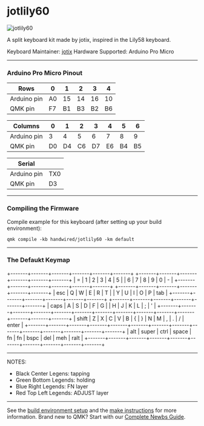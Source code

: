 # jotlily60

![jotlily60](https://i.imgur.com/I68WGmJ.jpg)

A split keyboard kit made by jotix, inspired in the Lily58 keyboard.

Keyboard Maintainer: [jotix](https://github.com/jotix)
Hardware Supported: Arduino Pro Micro

---

### Arduino Pro Micro Pinout

| Rows        | 0  | 1  | 2  | 3  | 4  |
|-------------|----|----|----|----|----|
| Arduino pin | A0 | 15 | 14 | 16 | 10 |
| QMK pin     | F7 | B1 | B3 | B2 | B6 |

| Columns     | 0  | 1  | 2  | 3  | 4  | 5  | 6  |
|-------------|----|----|----|----|----|----|----|
| Arduino pin |  3 |  4 |  5 |  6 |  7 |  8 |  9 |
| QMK pin     | D0 | D4 | C6 | D7 | E6 | B4 | B5 |

| Serial      |     |
|-------------|-----|
| Arduino pin | TX0 |
| QMK pin     |  D3 |

---

### Compiling the Firmware

Compile example for this keyboard (after setting up your build environment):
    
    qmk compile -kb handwired/jotlily60 -km default 
   
---

### The Defaukt Keymap

+-------+-------+-------+-------+-------+-------+               +-------+-------+-------+-------+-------+-------+
|   =   |   1   |   2   |   3   |   4   |   5   |               |   6   |   7   |   8   |   9   |   0   |   -   |
+-------+-------+-------+-------+-------+-------+               +-------+-------+-------+-------+-------+-------+
|  esc  |   Q   |   W   |   E   |   R   |   T   |               |   Y   |   U   |   I   |   O   |   P   |  tab  |
+-------+-------+-------+-------+-------+-------+               +-------+-------+-------+-------+-------+-------+
| caps  |   A   |   S   |   D   |   F   |   G   |               |   H   |   J   |   K   |   L   |   ;   |   '   |
+-------+-------+-------+-------+-------+-------+-------+-------+-------+-------+-------+-------+-------+-------+
| shift |   Z   |   X   |   C   |   V   |   B   |   {   |   }   |   N   |   M   |   ,   |   .   |   /   | enter |
+-------+-------+-------+-------+-------+-------+-------+-------+-------+-------+-------+-------+-------+-------+
                |  alt  | super |  ctrl | space |   fn  |   fn  | bspc  |  del  |  meh  |  ralt |
                +-------+-------+-------+-------+-------+-------+-------+-------+-------+-------+

---

NOTES:
- Black Center Legens: tapping
- Green Bottom Legends: holding
- Blue Right Legends: FN layer
- Red Top Left Legends: ADJUST layer

---

See the [build environment setup](https://docs.qmk.fm/#/getting_started_build_tools) and the [make instructions](https://docs.qmk.fm/#/getting_started_make_guide) for more information. Brand new to QMK? Start with our [Complete Newbs Guide](https://docs.qmk.fm/#/newbs).
